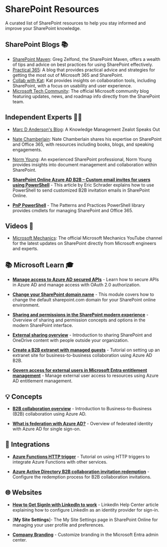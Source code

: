# SharePoint Resources 

A curated list of SharePoint resources to help you stay informed and improve your SharePoint knowledge.

## SharePoint Blogs 📚

- [SharePoint Maven](https://sharepointmaven.com/blog-sharepoint-best-practices/): Greg Zelfond, the SharePoint Maven, offers a wealth of tips and advice on best practices for using SharePoint effectively.
- [Practical 365](https://practical365.com/blog/): A blog that provides practical advice and strategies for getting the most out of Microsoft 365 and SharePoint.
- [Collab with Kat](https://collabwithkat.com/blog/): Kat provides insights on collaboration tools, including SharePoint, with a focus on usability and user experience.
- [Microsoft Tech Community](https://techcommunity.microsoft.com/t5/microsoft-sharepoint-blog/sharepoint-roadmap-pitstop-february-2022/ba-p/3239000): The official Microsoft community blog featuring updates, news, and roadmap info directly from the SharePoint team.

## Independent Experts 🧑‍💼
- [Marc D Anderson's Blog](https://sympmarc.com/): A Knowledge Management Zealot Speaks Out
- [Nate Chamberlain](https://natechamberlain.com/): Nate Chamberlain shares his expertise on SharePoint and Office 365, with resources including books, blogs, and speaking engagements.
- [Norm Young](https://normyoung.ca/): An experienced SharePoint professional, Norm Young provides insights into document management and collaboration within SharePoint.

- [**SharePoint Online Azure AD B2B – Custom email invites for users using PowerShell**](https://ericschrader.wordpress.com/2020/03/11/sharepoint-online-azure-ad-b2b-custom-email-invites-for-users-using-powershell-solving-sharepoint-issues/) - This article by Eric Schrader explains how to use PowerShell to send customized B2B invitation emails in SharePoint Online.

- [**PnP PowerShell**](https://pnp.github.io/powershell/) - The Patterns and Practices PowerShell library provides cmdlets for managing SharePoint and Office 365. 
## Videos 🎥

- [Microsoft Mechanics](https://www.youtube.com/channel/UCvrRgeyYaQg9hkGNEpzjEbg): The official Microsoft Mechanics YouTube channel for the latest updates on SharePoint directly from Microsoft engineers and experts.



## 📚 Microsoft Learn 🎓

- [**Manage access to Azure AD secured APIs**](https://learn.microsoft.com/en-us/azure/active-directory/develop/scenario-protected-web-api-overview) - Learn how to secure APIs in Azure AD and manage access with OAuth 2.0 authorization.

- [**Change your SharePoint domain name**](https://learn.microsoft.com/en-us/sharepoint/change-your-sharepoint-domain-name) - This module covers how to change the default sharepoint.com domain for your SharePoint online environment.

- [**Sharing and permissions in the SharePoint modern experience**](https://learn.microsoft.com/en-us/sharepoint/sharing-permissions) - Overview of sharing and permission concepts and options in the modern SharePoint interface. 

- [**External sharing overview**](https://learn.microsoft.com/en-us/sharepoint/external-sharing-overview) - Introduction to sharing SharePoint and OneDrive content with people outside your organization.

- [**Create a B2B extranet with managed guests**](https://learn.microsoft.com/en-us/azure/active-directory/external-identities/b2b-tutorials) - Tutorial on setting up an extranet site for business-to-business collaboration using Azure AD B2B.

- [**Govern access for external users in Microsoft Entra entitlement management**](https://learn.microsoft.com/en-us/microsoft-365/enterprise/entitlement-management-access-package-request-policy?view=o365-worldwide#govern-access-for-external-users) - Manage external user access to resources using Azure AD entitlement management.

## 💡 Concepts 

- [**B2B collaboration overview**](https://learn.microsoft.com/en-us/azure/active-directory/external-identities/what-is-b2b) - Introduction to Business-to-Business (B2B) collaboration using Azure AD.

- [**What is federation with Azure AD?**](https://learn.microsoft.com/en-us/azure/active-directory/hybrid/whatis-fed) - Overview of federated identity with Azure AD for single sign-on.

## 🔌 Integrations

- [**Azure Functions HTTP trigger**](https://learn.microsoft.com/en-us/azure/azure-functions/functions-bindings-http-webhook-trigger?tabs=csharp) - Tutorial on using HTTP triggers to integrate Azure Functions with other services.

- [**Azure Active Directory B2B collaboration invitation redemption**](https://learn.microsoft.com/en-us/azure/active-directory/external-identities/redemption-experience) - Configure the redemption process for B2B collaboration invitations.

## 🌐 Websites 

- [**How to Get SignIn with LinkedIn to work**](https://www.linkedin.com/help/linkedin/answer/93841/how-to-get-signin-with-linkedin-to-work?lang=en) - LinkedIn Help Center article explaining how to configure LinkedIn as an identity provider for sign-in.

- [**My Site Settings**]- The My Site Settings page in SharePoint Online for managing your user profile and preferences. 

- [**Company Branding**](https://entra.microsoft.com/AdminPortal/Home#/companyprofile/branding) - Customize branding in the Microsoft Entra admin center.
